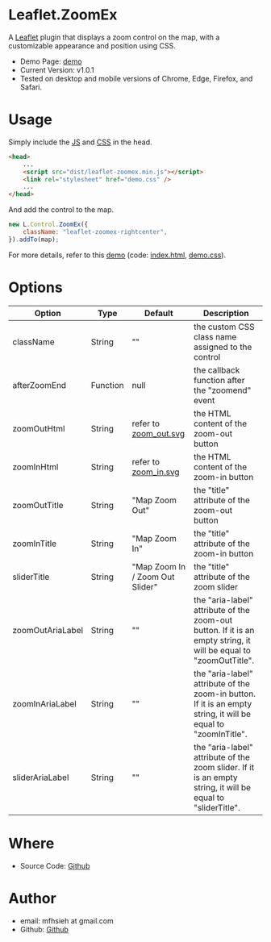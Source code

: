 Leaflet.ZoomEx
=

A [Leaflet](https://leafletjs.com/) plugin that displays a zoom control on the map, with a customizable appearance and position using CSS.

* Demo Page: [demo](https://mfhsieh.github.io/leaflet-zoomex/)
* Current Version: v1.0.1
* Tested on desktop and mobile versions of Chrome, Edge, Firefox, and Safari.


# Usage

Simply include the [JS](dist/leaflet-zoomex.min.js) and [CSS](examples/demo.css) in the head.

```html
<head>
    ...
    <script src="dist/leaflet-zoomex.min.js"></script>
    <link rel="stylesheet" href="demo.css" />
    ...
</head>
```

And add the control to the map.

```js
new L.Control.ZoomEx({
    className: "leaflet-zoomex-rightcenter",
}).addTo(map);
```

For more details, refer to this [demo](https://mfhsieh.github.io/leaflet-zoomex/) (code: [index.html](index.html), [demo.css](examples/demo.css)).


# Options

| Option           | Type     | Default                                      | Description                                                                                                      |
| ---------------- | -------- | -------------------------------------------- | ---------------------------------------------------------------------------------------------------------------- |
| className        | String   | ""                                           | the custom CSS class name assigned to the control                                                                |
| afterZoomEnd     | Function | null                                         | the callback function after the "zoomend" event                                                                  |
| zoomOutHtml      | String   | refer to [zoom_out.svg](images/zoom_out.svg) | the HTML content of the zoom-out button                                                                          |
| zoomInHtml       | String   | refer to [zoom_in.svg](images/zoom_in.svg)   | the HTML content of the zoom-in button                                                                           |
| zoomOutTitle     | String   | "Map Zoom Out"                               | the "title" attribute of the zoom-out button                                                                     |
| zoomInTitle      | String   | "Map Zoom In"                                | the "title" attribute of the zoom-in button                                                                      |
| sliderTitle      | String   | "Map Zoom In / Zoom Out Slider"              | the "title" attribute of the zoom slider                                                                         |
| zoomOutAriaLabel | String   | ""                                           | the "aria-label" attribute of the zoom-out button. If it is an empty string, it will be equal to "zoomOutTitle". |
| zoomInAriaLabel  | String   | ""                                           | the "aria-label" attribute of the zoom-in button.  If it is an empty string, it will be equal to "zoomInTitle".  |
| sliderAriaLabel  | String   | ""                                           | the "aria-label" attribute of the zoom slider.  If it is an empty string, it will be equal to "sliderTitle".     |


# Where

* Source Code: [Github](https://github.com/mfhsieh/leaflet-zoomex)


# Author

* email: mfhsieh at gmail.com
* Github: [Github](https://github.com/mfhsieh/)
